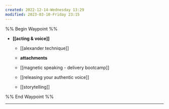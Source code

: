 ```yaml
---
created: 2022-12-14-Wednesday 13:29
modified: 2023-03-10-Friday 23:15
---
```


%% Begin Waypoint %%
- **[[acting & voice]]**
	- [[alexander technique]]
	- **attachments**

	- [[magnetic speaking - delivery bootcamp]]
	- [[releasing your authentic voice]]
	- [[storytelling]]

%% End Waypoint %%

---
